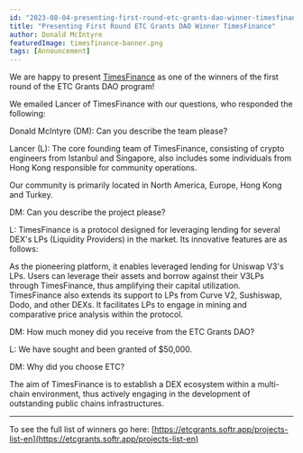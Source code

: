```yaml
---
id: "2023-08-04-presenting-first-round-etc-grants-dao-winner-timesfinance-en"
title: "Presenting First Round ETC Grants DAO Winner TimesFinance"
author: Donald McIntyre
featuredImage: timesfinance-banner.png
tags: [Announcement]
---
```

We are happy to present [TimesFinance](https://etcgrants.softr.app/funded-project-details-en?recordId=rec5OBQ30NPbq30b8) as one of the winners of the first round of the ETC Grants DAO program!

We emailed Lancer of TimesFinance with our questions, who responded the following:

Donald McIntyre (DM): Can you describe the team please?

Lancer (L): The core founding team of TimesFinance, consisting of crypto engineers from Istanbul and Singapore, also includes some individuals from Hong Kong responsible for community operations.

Our community is primarily located in North America, Europe, Hong Kong and Turkey.

DM: Can you describe the project please?

L: TimesFinance is a protocol designed for leveraging lending for several DEX's LPs (Liquidity Providers) in the market. Its innovative features are as follows:

As the pioneering platform, it enables leveraged lending for Uniswap V3's LPs. Users can leverage their assets and borrow against their V3LPs through TimesFinance, thus amplifying their capital utilization. TimesFinance also extends its support to LPs from Curve V2, Sushiswap, Dodo, and other DEXs. It facilitates LPs to engage in mining and comparative price analysis within the protocol.

DM: How much money did you receive from the ETC Grants DAO?

L: We have sought and been granted of $50,000.

DM: Why did you choose ETC?

The aim of TimesFinance is to establish a DEX ecosystem within a multi-chain environment, thus actively engaging in the development of outstanding public chains infrastructures.

---

To see the full list of winners go here: [https://etcgrants.softr.app/projects-list-en](https://etcgrants.softr.app/projects-list-en)
